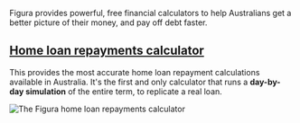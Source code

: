 Figura provides powerful, free financial calculators to help Australians get a better picture of their money, and pay off debt faster.

## [Home loan repayments calculator](https://figura.finance/calculators/repayments)

This provides the most accurate home loan repayment calculations available in Australia. It's the first and only calculator that runs a **day-by-day simulation** of the entire term, to replicate a real loan.

![The Figura home loan repayments calculator](https://figura.finance/images/og-meta/repayments-calculator.png)